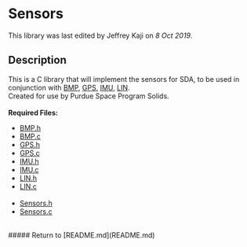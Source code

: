 # Sensors
This library was last edited by Jeffrey Kaji on *8 Oct 2019*. <br/>

## Description
This is a C library that will implement the sensors for SDA, 
to be used in conjunction with 
[BMP](BMP.md),
[GPS](GPS.md),
[IMU](IMU.md),
[LIN](LIN.md). <br/>
Created for use by Purdue Space Program Solids. <br/><br/>
__Required Files:__
* [BMP.h](../src/BMP.h)
* [BMP.c](../src/BMP.c)
* [GPS.h](../src/GPS.h)
* [GPS.c](../src/GPS.c)
* [IMU.h](../src/IMU.h)
* [IMU.c](../src/IMU.c)
* [LIN.h](../src/LIN.h)
* [LIN.c](../src/LIN.c) <br/><br/>
* [Sensors.h](../src/Sensors.h)
* [Sensors.c](../src/Sensors.c)

<br/>
##### Return to [README.md](README.md)